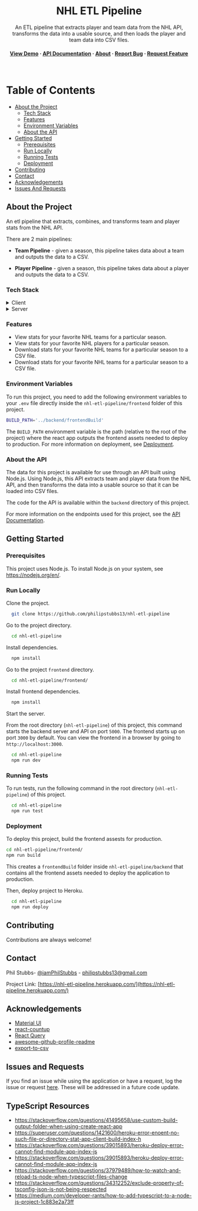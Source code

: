 <div align="center">
  <h1>NHL ETL Pipeline</h1>
  
  <p>
    An ETL pipeline that extracts player and team data from the NHL API, transforms the data into a usable source, and then loads the player and team data into CSV files.
  </p>
   
<h4>
    <a href="https://nhl-etl-pipeline.herokuapp.com/">View Demo</a>
  <span> · </span>
    <a href="https://nhl-etl-pipeline.herokuapp.com/api">API Documentation</a>
  <span> · </span> 
  <a href="https://nhl-etl-pipeline.herokuapp.com/about">About</a>
  <span> · </span>
    <a href="https://github.com/philipstubbs13/nhl-etl-pipeline/issues">Report Bug</a>
  <span> · </span>
    <a href="https://github.com/philipstubbs13/nhl-etl-pipeline/issues">Request Feature</a>
  </h4>
</div>

<br />

# Table of Contents

- [About the Project](#about-the-project)
  * [Tech Stack](#tech-stack)
  * [Features](#features)
  * [Environment Variables](#environment-variables)
  * [About the API](#api)
- [Getting Started](#getting-started)
  * [Prerequisites](#prerequisites)
  * [Run Locally](#running-locally)
  * [Running Tests](#running-tests)
  * [Deployment](#deployment)
- [Contributing](#contributing)
- [Contact](#contact)
- [Acknowledgements](#acknowledgements)
- [Issues And Requests](#issues-and-requests)

## <a name="about-the-project"></a>About the Project

An etl pipeline that extracts, combines, and transforms team and player stats from the NHL API.

There are 2 main pipelines:

* **Team Pipeline** - given a season, this pipeline takes data about a team and outputs the data to a CSV.

* **Player Pipeline** - given a season, this pipeline takes data about a player and outputs the data to a CSV.

<div align="center"> 
  <!-- <img src="https://placehold.co/600x400?text=Your+Screenshot+here" alt="screenshot" /> -->
</div>

### <a name="tech-stack"></a>Tech Stack

<details>
  <summary>Client</summary>
  <ul>
    <li><a href="https://www.typescriptlang.org/">Typescript</a></li>
    <li><a href="https://reactjs.org/">React.js</a></li>
    <li><a href="https://mui.com/">Material UI</a></li>
    <li><a href="https://tanstack.com/query/v4/?from=reactQueryV3&original=https://react-query-v3.tanstack.com/">React Query</a></li>
    <li><a href="https://axios-http.com/docs/intro">Axios</a></li>
    <li><a href="https://testing-library.com/docs/react-testing-library/intro/">React Testing Library</a></li>
    <li><a href="https://jestjs.io/">Jest</a></li>
  </ul>
</details>

<details>
  <summary>Server</summary>
  <ul>
    <li><a href="https://www.typescriptlang.org/">Typescript</a></li>
    <li><a href="https://expressjs.com/">Express.js</a></li>
    <li><a href="https://nodejs.org/en/">Node.js</a></li>
    <li><a href="https://axios-http.com/docs/intro">Axios</a></li>
  </ul>
</details>

### <a name="features"></a>Features

- View stats for your favorite NHL teams for a particular season.
- View stats for your favorite NHL players for a particular season.
- Download stats for your favorite NHL teams for a particular season to a CSV file.
- Download stats for your favorite NHL teams for a particular season to a CSV file. 

### <a name="environment-variables"></a>Environment Variables

To run this project, you need to add the following environment variables to your `.env` file directly inside the `nhl-etl-pipeline/frontend` folder of this project.

```bash
BUILD_PATH='../backend/frontendBuild'
```

The `BUILD_PATH` environment variable is the path (relative to the root of the project) where the react app outputs the frontend assets needed to deploy to production. For more information on deployment, see [Deployment](#deployment).

### <a name="api"></a> About the API

The data for this project is available for use through an API built using Node.js. Using Node.js, this API extracts team and player data from the NHL API, and then transforms the data into a usable source so that it can be loaded into CSV files. 

The code for the API is available within the `backend` directory of this project.

For more information on the endpoints used for this project, see the [API Documentation](https://nhl-etl-pipeline.herokuapp.com/).

## <a name="getting-started"></a>Getting Started

### <a name="prerequisites"></a>Prerequisites

This project uses Node.js. To install Node.js on your system, see <https://nodejs.org/en/>.


### <a name="running-locally"></a>Run Locally

Clone the project.

```bash
  git clone https://github.com/philipstubbs13/nhl-etl-pipeline
```

Go to the project directory.

```bash
  cd nhl-etl-pipeline
```

Install dependencies.

```bash
  npm install
```

Go to the project `frontend` directory.

```bash
  cd nhl-etl-pipeline/frontend/
```

Install frontend dependencies.

```bash
  npm install
```

Start the server.

From the root directory (`nhl-etl-pipeline`) of this project, this command starts the backend server and API on port `5000`. The frontend starts up on port `3000` by default. You can view the frontend in a browser by going to `http://localhost:3000`.

```bash
  cd nhl-etl-pipeline
  npm run dev
```

### <a name="running-tests"></a>Running Tests

To run tests, run the following command in the root directory (`nhl-etl-pipeline`) of this project.

```bash
  cd nhl-etl-pipeline
  npm run test
```

### <a name="deployment"></a>Deployment

To deploy this project, build the frontend assests for production.

```bash
cd nhl-etl-pipeline/frontend/
npm run build
```

This creates a `frontendBuild` folder inside `nhl-etl-pipeline/backend` that contains all the frontend assets needed to deploy the application to production.

Then, deploy project to Heroku.

```bash
  cd nhl-etl-pipeline
  npm run deploy
```

## <a name="contributing"></a>Contributing

Contributions are always welcome!

## <a name="contact"></a>Contact

Phil Stubbs- [@iamPhilStubbs](https://twitter.com/iamPhilStubbs) - philipstubbs13@gmail.com

Project Link: [https://nhl-etl-pipeline.herokuapp.com/](https://nhl-etl-pipeline.herokuapp.com/)

## <a name="acknowledgements"></a>Acknowledgements

 - [Material UI](https://mui.com/)
 - [react-countup](https://github.com/glennreyes/react-countup)
 - [React Query](https://tanstack.com/query/v4/?from=reactQueryV3&original=https://react-query-v3.tanstack.com/)
 - [awesome-github-profile-readme](https://github.com/abhisheknaiidu/awesome-github-profile-readme)
 - [export-to-csv](https://mui.com/)

## <a name="issues-and-requests"></a>Issues and Requests
If you find an issue while using the application or have a request, log the issue or request [here](https://github.com/philipstubbs13/nhl-etl-pipeline/issues). These will be addressed in a future code update.

## TypeScript Resources

* <https://stackoverflow.com/questions/41495658/use-custom-build-output-folder-when-using-create-react-app>
* <https://superuser.com/questions/1421600/heroku-error-enoent-no-such-file-or-directory-stat-app-client-build-index-h>
* <https://stackoverflow.com/questions/39015893/heroku-deploy-error-cannot-find-module-app-index-js>
* <https://stackoverflow.com/questions/39015893/heroku-deploy-error-cannot-find-module-app-index-js>
* <https://stackoverflow.com/questions/37979489/how-to-watch-and-reload-ts-node-when-typescript-files-change>
* <https://stackoverflow.com/questions/34312252/exclude-property-of-tsconfig-json-is-not-being-respected>
* <https://medium.com/developer-rants/how-to-add-typescript-to-a-node-js-project-1c883e2a73ff>